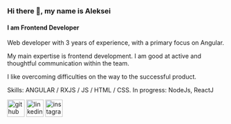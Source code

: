 ### Hi there 👋, my name is Aleksei
#### I am Frontend Developer 
<!-- <a href="https://ibb.co/GHz2ZtL"><img src="https://i.ibb.co/jJnMCW2/github-header-image.png" alt="github-header-image" border="0"></a> -->

 Web developer with 3 years of experience, with a primary focus on Angular.

My main expertise is frontend development. I am good at active and thoughtful communication within the team.

I like overcoming difficulties on the way to the successful product.

Skills: ANGULAR / RXJS / JS / HTML / CSS. In progress: NodeJs, ReactJ

[<img src='https://cdn.jsdelivr.net/npm/simple-icons@3.0.1/icons/github.svg' alt='github' height='40'>](https://github.com/23Boom23)  [<img src='https://cdn.jsdelivr.net/npm/simple-icons@3.0.1/icons/linkedin.svg' alt='linkedin' height='40'>](https://www.linkedin.com/in/aleksei-harus/)  [<img src='https://cdn.jsdelivr.net/npm/simple-icons@3.0.1/icons/instagram.svg' alt='instagram' height='40'>](https://www.instagram.com/aleksei_garus/)  


